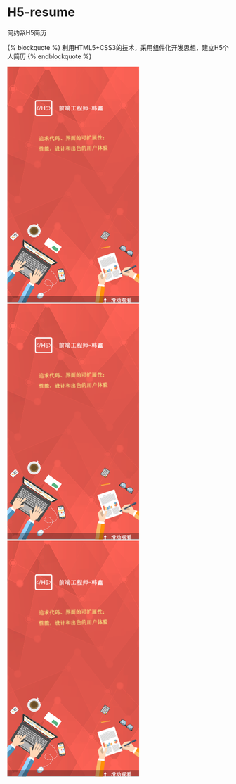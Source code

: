 # H5-resume
简约系H5简历

{% blockquote %}
利用HTML5+CSS3的技术，采用组件化开发思想，建立H5个人简历
{% endblockquote %}


![图 1 预览图](/demoPic/1.png)
![图 2 预览图](/demoPic/1.png)
![图 3 预览图](/demoPic/1.png)